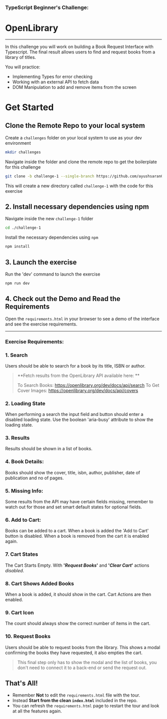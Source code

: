 
### TypeScript Beginner's Challenge:
# OpenLibrary

---

In this challenge you will work on building a Book Request Interface with Typescript.
The final result allows users to find and request books from a library of titles.

You will practice:
- Implementing Types for error checking
- Working with an external API to fetch data
- DOM Manipulation to add and remove items from the screen

# Get Started

## Clone the Remote Repo to your local system

Create a `challenges` folder on your local system to use as your dev environment

```bash
mkdir challenges
```

Navigate inside the folder and clone the remote repo to get the boilerplate for this challenge

``` bash
git clone -b challenge-1 --single-branch https://github.com/ayushsaranGithuB/typescript-challenges.git ./challenge-1
```

This will create a new directory called `challenge-1` with the code for this exercise

## 2. Install necessary dependencies using npm

Navigate inside the new `challenge-1` folder

```bash
cd ./challenge-1
```

Install the necessary dependencies using `npm`

```bash
npm install
```

## 3. Launch the exercise

Run the 'dev' command to launch the exercise

```bash
npm run dev
```


## 4. Check out the Demo and Read the Requirements

Open the `requirements.html` in your browser to see a demo of the interface and see the exercise requirements.

---

### Exercise Requirements:

### 1.  Search
Users should be able to search for a book by its title, ISBN or author.

> **Fetch results from the OpenLibrary API available here: **
> 
> To Search Books: 
> https://openlibrary.org/dev/docs/api/search
> To Get Cover Images: 
> https://openlibrary.org/dev/docs/api/covers
> 

### 2. Loading State
When performing a search the input field and button should enter a disabled loading state. Use the boolean 'aria-busy' attribute to show the loading state.

### 3. Results
Results should be shown in a list of books.

### 4. Book Details:
Books should show the cover, title, isbn, author, publisher, date of publication and no of pages.

### 5. Missing Info:
Some results from the API may have certain fields missing, remember to watch out for those and set smart default states for optional fields.

### 6. Add to Cart:
Books can be added to a cart. When a book is added the 'Add to Cart' button is disabled. When a book is removed from the cart it is enabled again.

### 7. Cart States
The Cart Starts Empty. With **'_Request Books_'** and **'_Clear Cart_'** actions _disabled_.

### 8. Cart Shows Added Books
When a book is added, it should show in the cart.
Cart Actions are then enabled.

### 9. Cart Icon
The count should always show the correct number of items in the cart.

### 10. Request Books
Users should be able to request books from the library. This shows a modal confirming the books they have requested, it also empties the cart. 

> This final step only has to show the modal and the list of books, you don't need to connect it to a back-end or send the request out.

## **That's All!** 

- Remember **Not** to edit the `requirements.html` file with the tour.
- Instead **Start from the clean `index.html`** included in the repo. 
- You can refresh the `requirements.html` page to restart the tour and look at all the features again.